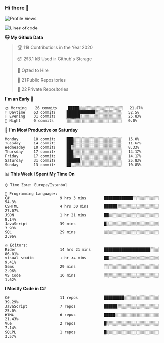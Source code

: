 ### Hi there 👋

<!--START_SECTION:waka-->
![Profile Views](http://img.shields.io/badge/Profile%20Views-3-blue)

![Lines of code](https://img.shields.io/badge/From%20Hello%20World%20I%27ve%20Written-19.8%20million%20lines%20of%20code-blue)

**🐱 My Github Data** 

> 🏆 118 Contributions in the Year 2020
 > 
> 📦 293.1 kB Used in Github's Storage 
 > 
> 💼 Opted to Hire
 > 
> 📜 21 Public Repositories
 > 
> 🔑 22 Private Repositories 

**I'm an Early 🐤** 

```text
🌞 Morning    26 commits     █████░░░░░░░░░░░░░░░░░░░░   21.67% 
🌆 Daytime    63 commits     █████████████░░░░░░░░░░░░   52.5% 
🌃 Evening    31 commits     ██████░░░░░░░░░░░░░░░░░░░   25.83% 
🌙 Night      0 commits      ░░░░░░░░░░░░░░░░░░░░░░░░░   0.0%

```
📅 **I'm Most Productive on Saturday** 

```text
Monday       18 commits     ███░░░░░░░░░░░░░░░░░░░░░░   15.0% 
Tuesday      14 commits     ███░░░░░░░░░░░░░░░░░░░░░░   11.67% 
Wednesday    10 commits     ██░░░░░░░░░░░░░░░░░░░░░░░   8.33% 
Thursday     17 commits     ███░░░░░░░░░░░░░░░░░░░░░░   14.17% 
Friday       17 commits     ███░░░░░░░░░░░░░░░░░░░░░░   14.17% 
Saturday     31 commits     ██████░░░░░░░░░░░░░░░░░░░   25.83% 
Sunday       13 commits     ██░░░░░░░░░░░░░░░░░░░░░░░   10.83%

```


📊 **This Week I Spent My Time On** 

```text
⌚︎ Time Zone: Europe/Istanbul

💬 Programming Languages: 
C#                       9 hrs 3 mins        █████████████░░░░░░░░░░░░   54.3% 
CSHTML                   4 hrs 30 mins       ██████░░░░░░░░░░░░░░░░░░░   27.07% 
JSON                     1 hr 21 mins        ██░░░░░░░░░░░░░░░░░░░░░░░   8.14% 
JavaScript               39 mins             █░░░░░░░░░░░░░░░░░░░░░░░░   3.93% 
SQL                      29 mins             ░░░░░░░░░░░░░░░░░░░░░░░░░   2.96%

🔥 Editors: 
Rider                    14 hrs 21 mins      █████████████████████░░░░   86.01% 
Visual Studio            1 hr 34 mins        ██░░░░░░░░░░░░░░░░░░░░░░░   9.41% 
Ssms                     29 mins             ░░░░░░░░░░░░░░░░░░░░░░░░░   2.96% 
VS Code                  16 mins             ░░░░░░░░░░░░░░░░░░░░░░░░░   1.62%

```

**I Mostly Code in C#** 

```text
C#                       11 repos            █████████░░░░░░░░░░░░░░░░   39.29% 
JavaScript               7 repos             ██████░░░░░░░░░░░░░░░░░░░   25.0% 
HTML                     6 repos             █████░░░░░░░░░░░░░░░░░░░░   21.43% 
Vue                      2 repos             █░░░░░░░░░░░░░░░░░░░░░░░░   7.14% 
SQLPL                    1 repos             █░░░░░░░░░░░░░░░░░░░░░░░░   3.57%

```



<!--END_SECTION:waka-->

<!--
**ebubekirdinc/ebubekirdinc** is a ✨ _special_ ✨ repository because its `README.md` (this file) appears on your GitHub profile.

Here are some ideas to get you started:

- 🔭 I’m currently working on ...
- 🌱 I’m currently learning ...
- 👯 I’m looking to collaborate on ...
- 🤔 I’m looking for help with ...
- 💬 Ask me about ...
- 📫 How to reach me: ...
- 😄 Pronouns: ...
- ⚡ Fun fact: ...
-->
